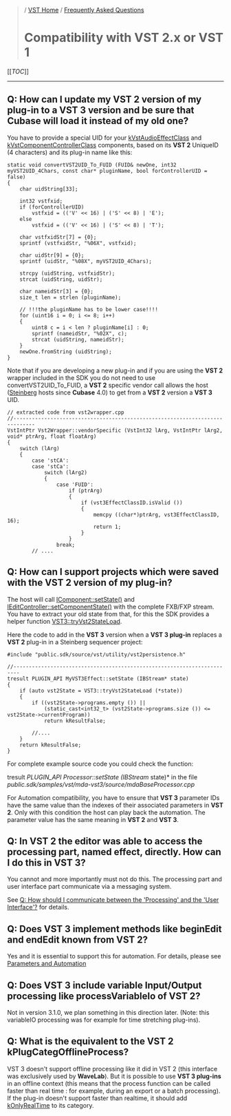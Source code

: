 >/ [VST Home](../../index.md) / [Frequently Asked Questions](../FAQ/Index.md)
>
># Compatibility with VST 2.x or VST 1

[[_TOC_]]

---

## Q: How can I update my VST 2 version of my plug-in to a VST 3 version and be sure that Cubase will load it instead of my old one?

You have to provide a special UID for your [kVstAudioEffectClass](https://steinbergmedia.github.io/vst3_doc/vstinterfaces/ivstaudioprocessor_8h.html#ae55c95a44e931e1cd78998c94bc65ee1) and [kVstComponentControllerClass](https://steinbergmedia.github.io/vst3_doc/vstinterfaces/ivsteditcontroller_8h.html#a49d6f6f53c7630ea334474e9998c0a99) components, based on its **VST 2** UniqueID (4 characters) and its plug-in name like this:

```
static void convertVST2UID_To_FUID (FUID& newOne, int32 myVST2UID_4Chars, const char* pluginName, bool forControllerUID = false)
{
    char uidString[33];
 
    int32 vstfxid;
    if (forControllerUID)
        vstfxid = (('V' << 16) | ('S' << 8) | 'E');
    else
        vstfxid = (('V' << 16) | ('S' << 8) | 'T');
 
    char vstfxidStr[7] = {0};
    sprintf (vstfxidStr, "%06X", vstfxid);
 
    char uidStr[9] = {0};
    sprintf (uidStr, "%08X", myVST2UID_4Chars);
 
    strcpy (uidString, vstfxidStr);
    strcat (uidString, uidStr);
 
    char nameidStr[3] = {0};
    size_t len = strlen (pluginName);
 
    // !!!the pluginName has to be lower case!!!!
    for (uint16 i = 0; i <= 8; i++)
    {
        uint8 c = i < len ? pluginName[i] : 0;
        sprintf (nameidStr, "%02X", c);
        strcat (uidString, nameidStr);
    }
    newOne.fromString (uidString);
}
```

Note that if you are developing a new plug-in and if you are using the **VST 2** wrapper included in the SDK you do not need to use convertVST2UID_To_FUID, a **VST 2** specific vendor call allows the host ([Steinberg](https://www.steinberg.net/) hosts since **Cubase** 4.0) to get from a **VST 2** version a **VST 3** UID.

```
// extracted code from vst2wrapper.cpp
//-----------------------------------------------------------------------------
VstIntPtr Vst2Wrapper::vendorSpecific (VstInt32 lArg, VstIntPtr lArg2, void* ptrArg, float floatArg)
{
    switch (lArg)
    {
        case 'stCA':
        case 'stCa':
            switch (lArg2)
            {
                case 'FUID':
                    if (ptrArg)
                    {
                        if (vst3EffectClassID.isValid ())
                        {
                            memcpy ((char*)ptrArg, vst3EffectClassID, 16);
                            return 1;
                        }
                    }
                break;
        // ....
```

## Q: How can I support projects which were saved with the VST 2 version of my plug-in?

The host will call [IComponent::setState()](https://steinbergmedia.github.io/vst3_doc/vstinterfaces/classSteinberg_1_1Vst_1_1IComponent.html#a77ac39bcc5c4b15818b1a87de2573805) and [IEditController::setComponentState()](https://steinbergmedia.github.io/vst3_doc/vstinterfaces/classSteinberg_1_1Vst_1_1IEditController.html#a4c2e1cafd88143fda2767a9c7ba5d48f) with the complete FXB/FXP stream. You have to extract your old state from that, for this the SDK provides a helper function [VST3::tryVst2StateLoad](https://steinbergmedia.github.io/vst3_doc/vstsdk/namespaceVST3.html#aadc6b99109a9b056a0176f49f9220822).

Here the code to add in the **VST 3** version when a **VST 3 plug-in** replaces a **VST 2** plug-in in a Steinberg sequencer project:

```
#include "public.sdk/source/vst/utility/vst2persistence.h"
 
//------------------------------------------------------------------------
tresult PLUGIN_API MyVST3Effect::setState (IBStream* state)
{
    if (auto vst2State = VST3::tryVst2StateLoad (*state))
    {
        if ((vst2State->programs.empty ()) ||
            (static_cast<int32_t> (vst2State->programs.size ()) <= vst2State->currentProgram))
            return kResultFalse;
 
        //....
    }
    return kResultFalse;
}
```

For complete example source code you could check the function:

tresult *PLUGIN_API Processor::setState (IBStream* state)* in the file *public.sdk/samples/vst/mda-vst3/source/mdaBaseProcessor.cpp*

For Automation compatibility, you have to ensure that **VST 3** parameter IDs have the same value than the indexes of their associated parameters in **VST 2**. Only with this condition the host can play back the automation. The parameter value has the same meaning in **VST 2** and **VST 3**.

## Q: In VST 2 the editor was able to access the processing part, named effect, directly. How can I do this in VST 3?

You cannot and more importantly must not do this. The processing part and user interface part communicate via a messaging system.

See [Q: How should I communicate between the 'Processing' and the 'User Interface'?](#q-how-should-i-communicate-between-the-processing-and-the-user-interface) for details.

## Q: Does VST 3 implement methods like beginEdit and endEdit known from VST 2?

Yes and it is essential to support this for automation. For details, please see [Parameters and Automation](../Technical+Documentation/Parameters+Automation/Index.md)

## Q: Does VST 3 include variable Input/Output processing like processVariableIo of VST 2?

Not in version 3.1.0, we plan something in this direction later. (Note: this variableIO processing was for example for time stretching plug-ins).

## Q: What is the equivalent to the VST 2 kPlugCategOfflineProcess?

VST 3 doesn't support offline processing like it did in VST 2 (this interface was exclusively used by **WaveLab**). But it is possible to use **VST 3 plug-ins** in an offline context (this means that the process function can be called faster than real time : for example, during an export or a batch processing). If the plug-in doesn't support faster than realtime, it should add [kOnlyRealTime](https://steinbergmedia.github.io/vst3_doc/vstinterfaces/group__plugType.html#gae58eb0aafa16197f12c1a61428fd5584) to its category.
